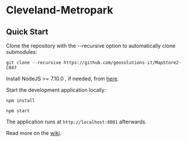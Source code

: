 Cleveland-Metropark
==========

Quick Start
------------

Clone the repository with the --recursive option to automatically clone submodules:

`git clone --recursive https://github.com/geosolutions-it/MapStore2-C047`

Install NodeJS >= 7.10.0 , if needed, from [here](https://nodejs.org/en/download/releases/).

Start the development application locally:

`npm install`

`npm start`

The application runs at `http://localhost:8081` afterwards.

Read more on the [wiki](undefined/wiki).
